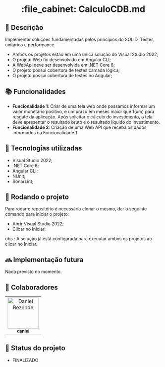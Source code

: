 <h1 align="center">:file_cabinet: CalculoCDB.md</h1>

## :memo: Descrição
Implementar soluções fundamentadas pelos princípios do SOLID, Testes unitários e performance.

- Ambos os projetos estão em uma única solução do Visual Studio 2022;
- O projeto Web foi desenvolvido em Angular CLI;
- A WebApi deve ser desenvolvida em .NET Core 6;
- O projeto possui cobertura de testes camada lógica;
- O projeto possui cobertura de testes no Angular;

## :books: Funcionalidades
* <b>Funcionalidade 1</b>: Criar de uma tela web onde possamos informar um valor monetário positivo, e um prazo em meses maior que 1(um) para resgate da aplicação. Após solicitar o cálculo do investimento, a tela deve apresentar o resultado bruto e o resultado líquido do investimento.
* <b>Funcionalidade 2</b>: Criação de uma Web API que receba os dados informados na Funcionalidade 1.

## :wrench: Tecnologias utilizadas
* Visual Studio 2022;
* .NET Core 6;
* Angular CLI;
* NUnit;
* SonarLint;

## :rocket: Rodando o projeto
Para rodar o repositório é necessário clonar o mesmo, dar o seguinte comando para iniciar o projeto:

*  Abrir Visual Studio 2022;
*  Clicar no Iniciar;

obs.: A solução já está configurada para executar ambos os projetos ao clicar no Iniciar.

## :soon: Implementação futura
Nada previsto no momento.

## :handshake: Colaboradores
<table>
  <tr>
    <td align="center">
      <a href="https://github.com/danielrezende1983">
        <img src="https://avatars.githubusercontent.com/u/56259137?v=4" width="100px;" alt="Daniel Rezende"/><br>
        <sub>
          <b>daniel</b>
        </sub>
      </a>
    </td>
  </tr>
</table>

## :dart: Status do projeto
* FINALIZADO
